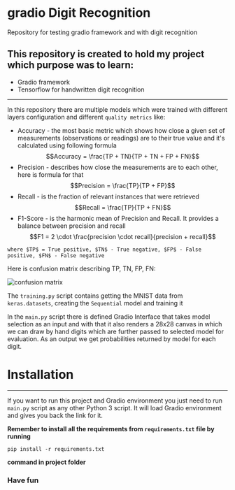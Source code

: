 # gradio Digit Recognition

Repository for testing gradio framework and with digit recognition

## This repository is created to hold my project which purpose was to learn:
 * Gradio framework
 * Tensorflow for handwritten digit recognition

--------------------------

In this repository there are multiple models which were trained with different layers configuration and different ```quality metrics```
like:
* Accuracy - the most basic metric which shows how close a given set of measurements (observations or readings) are to their true value and it's calculated using following formula
$$Accuracy = \frac{TP + TN}{TP + TN + FP + FN}$$
* Precision - describes how close the measurements are to each other, here is formula for that
$$Precision = \frac{TP}{TP + FP}$$
* Recall - is the fraction of relevant instances that were retrieved
$$Recall = \frac{TP}{TP + FN}$$
* F1-Score - is the harmonic mean of Precision and Recall. It provides a balance between precision and recall
$$F1 = 2 \cdot \frac{precision \cdot recall}{precision + recall}$$

```where $TP$ = True positive, $TN$ - True negative, $FP$ - False positive, $FN$ - False negative```

Here is confusion matrix describing TP, TN, FP, FN:

<img title="Confusion matrix" alt="confusion matrix" src="/img/ConfusionMatrix.png">

The ```training.py``` script contains getting the MNIST data from ```keras.datasets```, creating the ```Sequential``` model and training it

In the ```main.py``` script there is defined Gradio Interface that takes model selection as an input and with that it also renders a 28x28 canvas in which we can draw by hand digits which are further passed to selected model for evaluation. As an output we get probabilities returned by model for each digit.

# Installation

------------------------

If you want to run this project and Gradio environment you just need to run ```main.py``` script as any other Python 3 script. It will load Gradio environment and gives you back the link for it.

**Remember to install all the requirements from ```requirements.txt``` file by running** 

```pip install -r requirements.txt``` 

**command in project folder**

### Have fun
